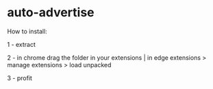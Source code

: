 # auto-advertise

How to install:

1 - extract

2 - in chrome drag the folder in your extensions | in edge extensions > manage extensions > load unpacked

3 - profit
